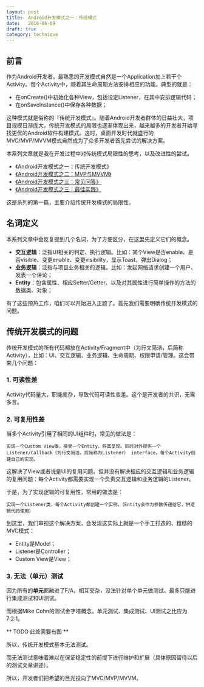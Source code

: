 ```yaml
---
layout: post
title:  Android开发模式之一：传统模式
date:   2016-06-09
draft: true
category: technique
---
```


## 前言

作为Android开发者，最熟悉的开发模式自然是一个Application加上若干个Activity。每个Activity中，顺着其生命周期方法安排相应的功能。典型的就是：

- 在onCreate()中初始化各种View，包括设定Listener，在其中安排逻辑代码；
- 在onSaveInstance()中保存各种数据；

这种模式就是俗称的『传统开发模式』。随着Android开发者群体的日益壮大，项目规模日渐庞大，传统开发模式的局限也逐渐体现出来，越来越多的开发者开始寻找更优的Android软件构建模式。这时，桌面开发时代就盛行的MVC/MVP/MVVM模式自然成为了众多开发者首先尝试的解决方案。

本系列文章就是我在开发过程中对传统模式局限性的思考，以及改进性的尝试。

* 《Android开发模式之一：传统开发模式》
* [《Android开发模式之二：MVP与MVVM》](http://localhost:1313/technique/2016-06-09-Android%E5%BC%80%E5%8F%91%E6%A8%A1%E5%BC%8F%E4%B9%8B%E4%B8%80%EF%BC%9A%E4%BC%A0%E7%BB%9F%E6%A8%A1%E5%BC%8F/)
* [《Android开发模式之三：常见问答》](http://localhost:1313/technique/2016-06-09-Android%E5%BC%80%E5%8F%91%E6%A8%A1%E5%BC%8F%E4%B9%8B%E4%B8%80%EF%BC%9A%E4%BC%A0%E7%BB%9F%E6%A8%A1%E5%BC%8F/)
* [《Android开发模式之三：最佳实践》](http://localhost:1313/technique/2016-06-09-Android%E5%BC%80%E5%8F%91%E6%A8%A1%E5%BC%8F%E4%B9%8B%E4%B8%80%EF%BC%9A%E4%BC%A0%E7%BB%9F%E6%A8%A1%E5%BC%8F/)

<!-- 本文并不准备完整的介绍MVC、MVP、MVVM这三种模式的详细内容与区别。而是讲重点放在如何用MVP模式来解决因传统开发模式的局限性导致的问题。 -->

这是系列的第一篇，主要介绍传统开发模式的局限性。

## 名词定义

本系列文章中会反复提到几个名词，为了方便区分，在这里先定义它们的概念。

- **交互逻辑**：泛指UI相关的判定、执行逻辑。比如：某个View是否enable、是否visible、变更enable、变更visibility，显示Toast，弹出Dialog；
- **业务逻辑**：泛指与项目业务相关的逻辑。比如：发起网络请求创建一个用户、发表一个评论；
- **Entity**：包含属性、相应Setter/Getter、以及对其属性进行简单操作的方法的数据类、对象；

有了这些预热工作，咱们可以开始进入正题了。首先我们需要明确传统开发模式的问题。


## 传统开发模式的问题

传统开发模式的所有代码都放在Activity/Fragment中（为行文简洁，后简称Activity），比如：UI、交互逻辑、业务逻辑、生命周期、权限申请/管理。这会带来几个问题：

### 1. 可读性差

Activity代码量大，职能庞杂，导致代码可读性变差。这个是开发者的共识，无需多言。

### 2. 可复用性差

当多个Activity引用了相同的UI组件时，常见的做法是：

    实现一个Custom View类，接受一个Entity，将其呈现。同时对外提供一个Listener/Callback（为行文简洁，后简称为Listener） interface。每个Activity创建自己的实现。

这解决了View或者说是UI的复用问题。但并没有解决相应的交互逻辑和业务逻辑的复用问题：每个Activity都需要实现一个负责交互逻辑和业务逻辑的Listener。

于是，为了实现逻辑的可复用性，常用的做法是：

    实现一个Listener类，每个Activity都创建一个实例。（Entity会作为参数传递给它，供逻辑代码使用）

到这里，我们审视这个解决方案，会发现这实际上就是一个手工打造的、粗糙的MVC模式：

- Entity是Model；
- Listener是Controller；
- Custom View是View；

### 3. 无法（单元）测试

因为所有的**单元**都融进了F/A，相互交杂，没法针对单个单元做测试。最多只能进行集成测试和UI测试。

而根据Mike Cohn的测试金字塔概念，单元测试、集成测试、UI测试之比应为7:2:1。

** TODO 此处需要有图 **

所以，传统开发模式基本无法测试。

而无法测试意味着难以在保证稳定性的前提下进行维护和扩展（具体原因留待以后的测试文章讲述）。

所以，开发者们把希望的目光投向了MVC/MVP/MVVM。
